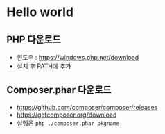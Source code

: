 # Hello world

## PHP 다운로드
* 윈도우 : https://windows.php.net/download
* 설치 후 PATH에 추가

## Composer.phar 다운로드
* https://github.com/composer/composer/releases
* https://getcomposer.org/download
* 실행은 `php ./composer.phar pkgname`

